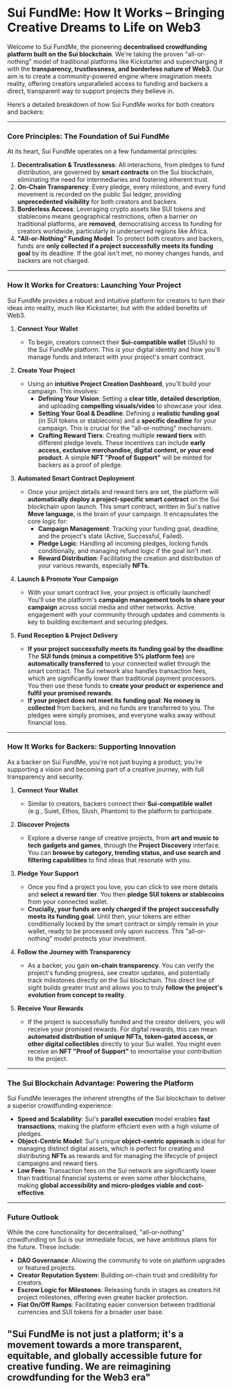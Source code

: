 
# **Sui FundMe: How It Works – Bringing Creative Dreams to Life on Web3**

Welcome to Sui FundMe, the pioneering **decentralised crowdfunding platform built on the Sui blockchain**. We're taking the proven "all-or-nothing" model of traditional platforms like Kickstarter and supercharging it with the **transparency, trustlessness, and borderless nature of Web3**. Our aim is to create a community-powered engine where imagination meets reality, offering creators unparalleled access to funding and backers a direct, transparent way to support projects they believe in.

Here’s a detailed breakdown of how Sui FundMe works for both creators and backers:

---

### **Core Principles: The Foundation of Sui FundMe**

At its heart, Sui FundMe operates on a few fundamental principles:

1.  **Decentralisation & Trustlessness**: All interactions, from pledges to fund distribution, are governed by **smart contracts** on the Sui blockchain, eliminating the need for intermediaries and fostering inherent trust.
2.  **On-Chain Transparency**: Every pledge, every milestone, and every fund movement is recorded on the public Sui ledger, providing **unprecedented visibility** for both creators and backers.
3.  **Borderless Access**: Leveraging crypto assets like SUI tokens and stablecoins means geographical restrictions, often a barrier on traditional platforms, are **removed**, democratising access to funding for creators worldwide, particularly in underserved regions like Africa.
4.  **"All-or-Nothing" Funding Model**: To protect both creators and backers, funds are **only collected if a project successfully meets its funding goal** by its deadline. If the goal isn't met, no money changes hands, and backers are not charged.

---

### **How It Works for Creators: Launching Your Project**

Sui FundMe provides a robust and intuitive platform for creators to turn their ideas into reality, much like Kickstarter, but with the added benefits of Web3.

1.  **Connect Your Wallet**
    *   To begin, creators connect their **Sui-compatible wallet** (Slush) to the Sui FundMe platform. This is your digital identity and how you'll manage funds and interact with your project's smart contract.

2.  **Create Your Project**
    *   Using an **intuitive Project Creation Dashboard**, you'll build your campaign. This involves:
        *   **Defining Your Vision**: Setting a **clear title, detailed description**, and uploading **compelling visuals/video** to showcase your idea.
        *   **Setting Your Goal & Deadline**: Defining a **realistic funding goal** (in SUI tokens or stablecoins) and a **specific deadline** for your campaign. This is crucial for the "all-or-nothing" mechanism.
        *   **Crafting Reward Tiers**: Creating multiple **reward tiers** with different pledge levels. These incentives can include **early access, exclusive merchandise, digital content, or your end product**. A simple **NFT "Proof of Support"** will be minted for backers as a proof of pledge.

3.  **Automated Smart Contract Deployment**
    *   Once your project details and reward tiers are set, the platform will **automatically deploy a project-specific smart contract** on the Sui blockchain upon launch. This smart contract, written in Sui's native **Move language**, is the brain of your campaign. It encapsulates the core logic for:
        *   **Campaign Management**: Tracking your funding goal, deadline, and the project's state (Active, Successful, Failed).
        *   **Pledge Logic**: Handling all incoming pledges, locking funds conditionally, and managing refund logic if the goal isn't met.
        *   **Reward Distribution**: Facilitating the creation and distribution of your various rewards, especially **NFTs**.

4.  **Launch & Promote Your Campaign**
    *   With your smart contract live, your project is officially launched! You'll use the platform's **campaign management tools to share your campaign** across social media and other networks. Active engagement with your community through updates and comments is key to building excitement and securing pledges.

5.  **Fund Reception & Project Delivery**
    *   **If your project successfully meets its funding goal by the deadline**: The **SUI funds (minus a competitive 5% platform fee)** are **automatically transferred** to your connected wallet through the smart contract. The Sui network also handles transaction fees, which are significantly lower than traditional payment processors. You then use these funds to **create your product or experience and fulfil your promised rewards**.
    *   **If your project does not meet its funding goal**: **No money is collected** from backers, and no funds are transferred to you. The pledges were simply promises, and everyone walks away without financial loss.

---

### **How It Works for Backers: Supporting Innovation**

As a backer on Sui FundMe, you're not just buying a product; you're supporting a vision and becoming part of a creative journey, with full transparency and security.

1.  **Connect Your Wallet**
    *   Similar to creators, backers connect their **Sui-compatible wallet** (e.g., Suiet, Ethos, Slush, Phantom) to the platform to participate.

2.  **Discover Projects**
    *   Explore a diverse range of creative projects, from **art and music to tech gadgets and games**, through the **Project Discovery** interface. You can **browse by category, trending status, and use search and filtering capabilities** to find ideas that resonate with you.

3.  **Pledge Your Support**
    *   Once you find a project you love, you can click to see more details and **select a reward tier**. You then **pledge SUI tokens or stablecoins** from your connected wallet.
    *   **Crucially, your funds are only charged if the project successfully meets its funding goal**. Until then, your tokens are either conditionally locked by the smart contract or simply remain in your wallet, ready to be processed only upon success. This "all-or-nothing" model protects your investment.

4.  **Follow the Journey with Transparency**
    *   As a backer, you gain **on-chain transparency**. You can verify the project's funding progress, see creator updates, and potentially track milestones directly on the Sui blockchain. This direct line of sight builds greater trust and allows you to truly **follow the project's evolution from concept to reality**.

5.  **Receive Your Rewards**
    *   If the project is successfully funded and the creator delivers, you will receive your promised rewards. For digital rewards, this can mean **automated distribution of unique NFTs, token-gated access, or other digital collectibles** directly to your Sui wallet. You might even receive an **NFT "Proof of Support"** to immortalise your contribution to the project.

---

### **The Sui Blockchain Advantage: Powering the Platform**

Sui FundMe leverages the inherent strengths of the Sui blockchain to deliver a superior crowdfunding experience:

*   **Speed and Scalability**: Sui's **parallel execution** model enables **fast transactions**, making the platform efficient even with a high volume of pledges.
*   **Object-Centric Model**: Sui's unique **object-centric approach** is ideal for managing distinct digital assets, which is perfect for creating and distributing **NFTs** as rewards and for managing the lifecycle of project campaigns and reward tiers.
*   **Low Fees**: Transaction fees on the Sui network are significantly lower than traditional financial systems or even some other blockchains, making **global accessibility and micro-pledges viable and cost-effective**.

---

### **Future Outlook**

While the core functionality for decentralised, "all-or-nothing" crowdfunding on Sui is our immediate focus, we have ambitious plans for the future. These include:

*   **DAO Governance**: Allowing the community to vote on platform upgrades or featured projects.
*   **Creator Reputation System**: Building on-chain trust and credibility for creators.
*   **Escrow Logic for Milestones**: Releasing funds in stages as creators hit project milestones, offering even greater backer protection.
*   **Fiat On/Off Ramps**: Facilitating easier conversion between traditional currencies and SUI tokens for a broader user base.

## "Sui FundMe is not just a platform; it's a movement towards a more transparent, equitable, and globally accessible future for creative funding. We are reimagining crowdfunding for the Web3 era"